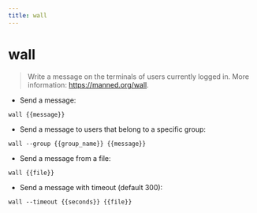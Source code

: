 ```yaml
---
title: wall
---
```

# wall

> Write a message on the terminals of users currently logged in.
> More information: <https://manned.org/wall>.

- Send a message:

`wall {{message}}`

- Send a message to users that belong to a specific group:

`wall --group {{group_name}} {{message}}`

- Send a message from a file:

`wall {{file}}`

- Send a message with timeout (default 300):

`wall --timeout {{seconds}} {{file}}`
